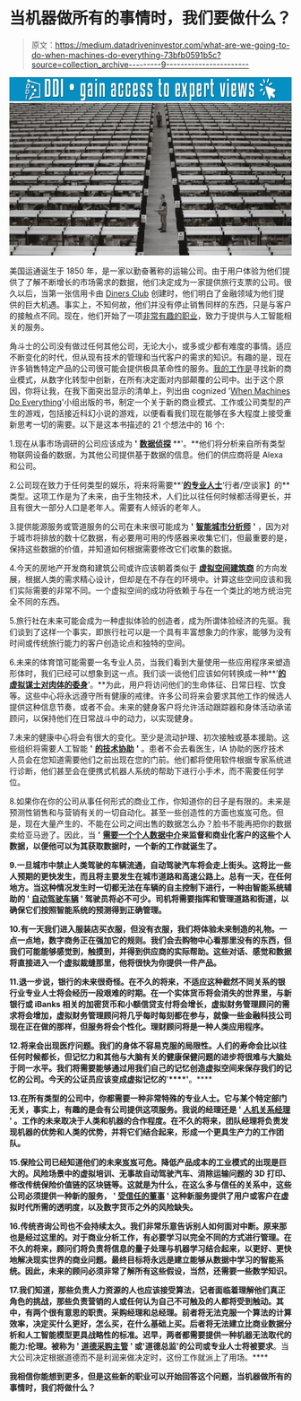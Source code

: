 # 当机器做所有的事情时，我们要做什么？

> 原文：<https://medium.datadriveninvestor.com/what-are-we-going-to-do-when-machines-do-everything-73bfb0591b5c?source=collection_archive---------9----------------------->

[![](img/7cec9d4ffcfe7f6f2f8b6a0991b68a3c.png)](http://www.track.datadriveninvestor.com/1B9E)![](img/f9a6398a521edf2048b4ac9bbade5ffa.png)

美国运通诞生于 1850 年，是一家以勤奋著称的运输公司。由于用户体验为他们提供了了解不断增长的市场需求的数据，他们决定成为一家提供旅行支票的公司。很久以后，当第一张信用卡由 [Diners Club](https://www.dinersclub.es/historia) 创建时，他们明白了金融领域为他们提供的巨大机遇。事实上，不知何故，他们并没有停止销售同样的东西，只是与客户的接触点不同。现在，他们开始了一项[非常有趣的职业](https://www.americanexpress.com/us/small-business/openforum/articles/ai-in-business-how-artificial-intelligence-may-benefit-your-company/)，致力于提供与人工智能相关的服务。

角斗士的公司没有做过任何其他公司，无论大小，或多或少都有难度的事情。适应不断变化的时代，但从现有技术的管理和当代客户的需求的知识。有趣的是，现在许多销售特定产品的公司很可能会提供极具革命性的服务。[我的工作是](https://www.marcvidal.net/transformacion-digital)寻找新的商业模式，从数字化转型中创新，在所有决定面对内部颠覆的公司中。出于这个原因，你将让我，在我下面突出显示的清单上，列出由 cognized '[When Machines Do Everything](https://www.cognizant.com/when-machines-do-everything)'小组出版的书，制定一个关于新的商业模式、工作或公司类型的产生的游戏，包括接近科幻小说的游戏，以便看看我们现在能够在多大程度上接受重新思考一切的需要。以下是这本书描述的 21 个想法中的 16 个:

1.现在从事市场调研的公司应该成为 **'** [**数据侦探**](https://www.marcvidal.net/blog/2018/4/3/el-da-que-supimos-que-nos-manipulaban-y-el-mundo-post-facebook) **'。**他们将分析来自所有类型物联网设备的数据，为其他公司提供基于数据的信息。他们的供应商将是 Alexa 和公司。

2.公司现在致力于任何类型的娱乐，将来将需要**’**[**的专业人士**](https://www.marcvidal.net/blog/2017/11/28/las-pensiones-del-futuro-dependen-de-la-transformacin-digital-de-nuestra-economa)**‘行者/空谈家】的**类型。这项工作是为了未来，由于生物技术，人们比以往任何时候都活得更长，并且有很大一部分人口是老年人。需要有人倾诉的老年人。

3.提供能源服务或管道服务的公司在未来很可能成为 **'** [**智能城市分析师**](https://www.marcvidal.net/blog/2017/11/15/smart-cities-cambiar-el-verbo-crecer-por-optimizar) **'** ，因为对于城市将排放的数十亿数据，有必要用可用的传感器来收集它们，但最重要的是，保持这些数据的价值，并知道如何根据需要修改它们收集的数据。

4.今天的房地产开发商和建筑公司或许应该朝着类似于 [**虚拟空间建筑商**](https://www.marcvidal.net/blog/realidad-virtual-inteligencia-artificial-y-automatizacin-google-mueve-ficha) 的方向发展，根据人类的需求精心设计，但却是在不存在的环境中。计算这些空间应该和我们实际需要的非常不同。一个虚拟空间的成功将依赖于与在一个类比的地方统治完全不同的东西。

5.旅行社在未来可能会成为一种虚拟体验的创造者，成为所谓体验经济的先驱。我们谈到了这样一个事实，即旅行社可以是一个具有丰富想象力的作家，能够为没有时间或传统旅行能力的客户创造论点和独特的空间。

6.未来的体育馆可能需要一名专业人员，当我们看到大量使用一些应用程序来塑造形体时，我们已经可以想象到这一点。我们谈一谈他们应该如何转换成一种**’**[**的虚拟谋士对肉体的委身**](https://www.marcvidal.net/blog/el-deporte-que-ms-crece-en-el-mundo-es-digital-la-oportunidad-de-liderar-un-sector-en-expansin)**’。**为此，用户将访问他们的生命体征、日常日程、饮食等。这些中心将永远遵守所有健康的戒律。许多公司将来会要求其他工作的候选人提供这种信息节奏，或者不会。未来的健身客户将允许活动跟踪器和身体活动承诺顾问，以保持他们在日常战斗中的动力，以实现健身。

7.未来的健康中心将会有很大的变化。至少是流动护理、初次接触或基本援助。这些组织将需要人工智能 **'** [**的技术协助**](https://www.marcvidal.net/blog/2017/1/16/los-datos-y-la-transformacin-digital-del-sector-salud-ante-el-reto-de-la-privacidad) **'** 。患者不会去看医生，IA 协助的医疗技术人员会在您知道需要他们之前出现在您的门前。他们都将使用软件根据专家系统进行诊断，他们甚至会在便携式机器人系统的帮助下进行小手术，而不需要任何学位。

8.如果你在你的公司从事任何形式的商业工作，你知道你的日子是有限的。未来是预测性销售和与营销有关的一切自动化。甚至一些创造性的方面也岌岌可危。但是，现在大量产生的、不能在公司之间出售的数据怎么办？脸书不能再把你的数据卖给亚马逊了。因此，当 **'** [**需要一个个人数据中介**](https://www.marcvidal.net/blog/2017/7/18/la-privacidad-y-los-datos-personales-de-salud-el-desafo-propuesto-por-el-d-lab-del-mobile-world-capital)**来监督和商业化客户的这些个人数据，以便他可以为其获取数据时，一个新的工作就诞生了。**

**9.一旦城市中禁止人类驾驶的车辆流通，自动驾驶汽车将会走上街头。这将比一些人预期的更快发生，而且将主要发生在城市道路和高速公路上。总有一天，在任何地方。当这种情况发生时一切都无法在车辆的自主控制下进行，一种由智能系统辅助的 **'** [**自动驾驶车辆**](https://www.marcvidal.net/blog/2017/2/3/el-ser-humano-al-que-se-le-prohibir-conducir-ya-ha-nacido) **'** 驾驶员将必不可少。司机将需要指挥和管理道路和街道，以确保它们按照智能系统的预测得到正确管理。**

**10.有一天我们进入服装店买衣服，但没有衣服，我们将体验未来制造的礼物。一点一点地，数字商务正在强加它的规则。我们会去购物中心看那里没有的东西，但我们可能能够感觉到，触摸到，并得到供应商的实际帮助。这些对话、感觉和数据将直接进入一个虚拟裁缝那里，他将很快为你提供一件产品。**

**11.退一步说，银行的未来很奇怪。在不久的将来，不适应这种截然不同关系的银行业专业人士将会经历一段艰难的时期。在一个实体货币将会消失的世界里，与新银行或 iBanks 相关的加密货币和小额信贷支付将会增长，虚拟财务管理顾问的需求将会增加，虚拟财务管理顾问将几乎每时每刻都在参与，就像一些金融科技公司现在正在做的那样，但服务将会个性化。理财顾问将是一种人类应用程序。**

**12.将来会出现医疗问题。我们的身体不容易克服的局限性。人们的寿命会比以往任何时候都长，但记忆力和其他与大脑有关的健康保健问题的进步将很难与大脑处于同一水平。我们将需要能够通过用我们自己的记忆创造虚拟空间来保存我们的记忆的公司。今天的公证员应该变成虚拟记忆的**'**[](http://www.cuentafacto.es/tu-interes/en-que-va-afectar-tecnologia-blockchain/)****'**。****

****13.在所有类型的公司中，你都需要一种非常特殊的专业人士。它与某个特定部门无关，事实上，有趣的是会有公司提供这项服务。我说的经理还是 **'** [**人机关系经理**](https://www.diariodemallorca.es/mallorca/2018/03/21/vidal-trabajo-quitar-robot-alguien/1297858.html) **'** 。工作的未来取决于人类和机器的合作程度。在不久的将来，团队经理将负责发现机器的优势和人类的优势，并将它们结合起来，形成一个更具生产力的工作团队。****

****15.保险公司已经知道他们的未来岌岌可危。降低产品成本的工业模式的出现是巨大的。风险场景中的虚拟培训、无事故自动驾驶汽车、消除运输问题的 3D 打印、修改传统保险价值链的区块链等。这就是为什么，在这么多与信任的关系中，这些公司必须提供一种新的服务， **'** [**受信任的董事**](https://www.marcvidal.net/blog/2017/2/10/la-transformacion-digital-seguros-insurtech) **'** 这种新服务提供了用户或客户在虚拟时代所需的透明度，以及数字货币之外的风险缺失。****

****16.传统咨询公司也不会持续太久。我们非常乐意告诉别人如何面对中断。原来那也是经过这里的。对于商业分析工作，有必要学习以完全不同的方式进行管理。在不久的将来，顾问们将负责将信息的量子处理与机器学习结合起来，以更好、更快地解决现实世界的商业问题。最终目标将永远是建立能够从数据中学习的智能系统。因此，未来的顾问必须非常了解所有这些假设，当然，还需要一些数学知识。****

****17.我们知道，那些负责人力资源的人也应该接受算法，记者面临着理解他们真正角色的挑战，那些负责营销的人或任何认为自己不可触及的人都将受到触动。其中，有两个很有意思的职责。采购经理和总经理。前者将无法克服一个算法的计算效率，决定买什么更好，怎么买，在什么基础上买。后者将无法建立比商业数据分析和人工智能模型更具战略性的标准。迟早，两者都需要提供一种机器无法取代的能力:伦理。被称为 **'** [**道德采购主管**](https://www.marcvidal.net/blog/2016/4/19/quixote-el-software-que-ensea-tica-a-un-robot) **'** 或**'道德总监'的公司或专业人士将被要求**。当大公司决定根据道德而不是利润来做决定时，这份工作就派上了用场。****

****我相信你能想到更多，但是这些新的职业可以开始回答这个问题，**当机器做所有的事情时，我们将做什么？******